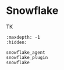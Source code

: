 # Snowflake

TK

```{toctree}
:maxdepth: -1
:hidden:

snowflake_agent
snowflake_plugin
snowflake
```
